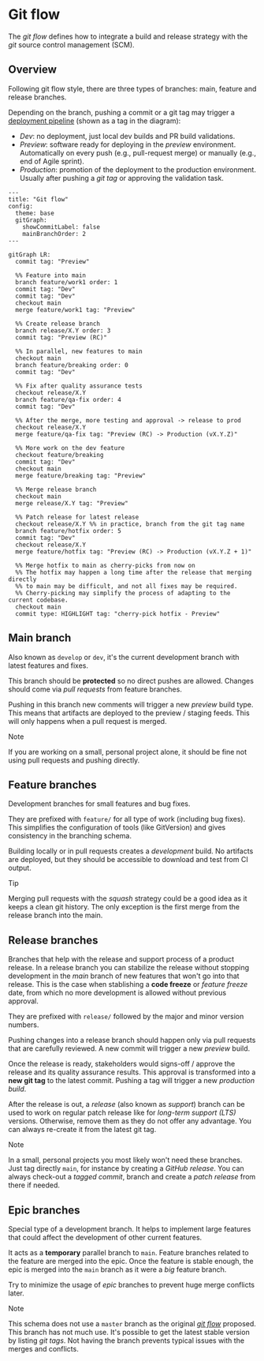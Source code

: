 # Git flow

The _git flow_ defines how to integrate a build and release strategy with the
_git_ source control management (SCM).

## Overview

Following git flow style, there are three types of branches: main, feature and
release branches.

Depending on the branch, pushing a commit or a git tag may trigger a
[deployment pipeline](./pipeline.md) (shown as a tag in the diagram):

- _Dev_: no deployment, just local dev builds and PR build validations.
- _Preview_: software ready for deploying in the _preview_ environment.
  Automatically on every push (e.g., pull-request merge) or manually (e.g., end
  of Agile sprint).
- _Production_: promotion of the deployment to the production environment.
  Usually after pushing a _git tag_ or approving the validation task.

```mermaid
---
title: "Git flow"
config:
  theme: base
  gitGraph:
    showCommitLabel: false
    mainBranchOrder: 2
---

gitGraph LR:
  commit tag: "Preview"

  %% Feature into main
  branch feature/work1 order: 1
  commit tag: "Dev"
  commit tag: "Dev"
  checkout main
  merge feature/work1 tag: "Preview"

  %% Create release branch
  branch release/X.Y order: 3
  commit tag: "Preview (RC)"

  %% In parallel, new features to main
  checkout main
  branch feature/breaking order: 0
  commit tag: "Dev"

  %% Fix after quality assurance tests
  checkout release/X.Y
  branch feature/qa-fix order: 4
  commit tag: "Dev"

  %% After the merge, more testing and approval -> release to prod
  checkout release/X.Y
  merge feature/qa-fix tag: "Preview (RC) -> Production (vX.Y.Z)"

  %% More work on the dev feature
  checkout feature/breaking
  commit tag: "Dev"
  checkout main
  merge feature/breaking tag: "Preview"

  %% Merge release branch
  checkout main
  merge release/X.Y tag: "Preview"

  %% Patch release for latest release
  checkout release/X.Y %% in practice, branch from the git tag name
  branch feature/hotfix order: 5
  commit tag: "Dev"
  checkout release/X.Y
  merge feature/hotfix tag: "Preview (RC) -> Production (vX.Y.Z + 1)"

  %% Merge hotfix to main as cherry-picks from now on
  %% The hotfix may happen a long time after the release that merging directly
  %% to main may be difficult, and not all fixes may be required.
  %% Cherry-picking may simplify the process of adapting to the current codebase.
  checkout main
  commit type: HIGHLIGHT tag: "cherry-pick hotfix - Preview"
```

## Main branch

Also known as `develop` or `dev`, it's the current development branch with
latest features and fixes.

This branch should be **protected** so no direct pushes are allowed. Changes
should come via _pull requests_ from feature branches.

Pushing in this branch new comments will trigger a new _preview_ build type.
This means that artifacts are deployed to the preview / staging feeds. This will
only happens when a pull request is merged.

> [!NOTE]  
> If you are working on a small, personal project alone, it should be fine not
> using pull requests and pushing directly.

## Feature branches

Development branches for small features and bug fixes.

They are prefixed with `feature/` for all type of work (including bug fixes).
This simplifies the configuration of tools (like GitVersion) and gives
consistency in the branching schema.

Building locally or in pull requests creates a _development_ build. No artifacts
are deployed, but they should be accessible to download and test from CI output.

> [!TIP]  
> Merging pull requests with the _squash_ strategy could be a good idea as it
> keeps a clean git history. The only exception is the first merge from the
> release branch into the main.

## Release branches

Branches that help with the release and support process of a product release. In
a release branch you can stabilize the release without stopping development in
the _main_ branch of new features that won't go into that release. This is the
case when stablishing a **code freeze** or _feature freeze_ date, from which no
more development is allowed without previous approval.

They are prefixed with `release/` followed by the major and minor version
numbers.

Pushing changes into a release branch should happen only via pull requests that
are carefully reviewed. A new commit will trigger a new _preview_ build.

Once the release is ready, stakeholders would signs-off / approve the release
and its quality assurance results. This approval is transformed into a **new git
tag** to the latest commit. Pushing a tag will trigger a new _production build_.

After the release is out, a _release_ (also known as _support_) branch can be
used to work on regular patch release like for _long-term support (LTS)_
versions. Otherwise, remove them as they do not offer any advantage. You can
always re-create it from the latest git tag.

> [!NOTE]  
> In a small, personal projects you most likely won't need these branches. Just
> tag directly `main`, for instance by creating a _GitHub release_. You can
> always check-out a _tagged commit_, branch and create a _patch release_ from
> there if needed.

## Epic branches

Special type of a development branch. It helps to implement large features that
could affect the development of other current features.

It acts as a **temporary** parallel branch to `main`. Feature branches related
to the feature are merged into the epic. Once the feature is stable enough, the
epic is merged into the `main` branch as it were a _big_ feature branch.

Try to minimize the usage of _epic_ branches to prevent huge merge conflicts
later.

> [!NOTE]  
> This schema does not use a `master` branch as the original
> [_git flow_](https://nvie.com/posts/a-successful-git-branching-model/)
> proposed. This branch has not much use. It's possible to get the latest stable
> version by listing _git tags_. Not having the branch prevents typical issues
> with the merges and conflicts.
